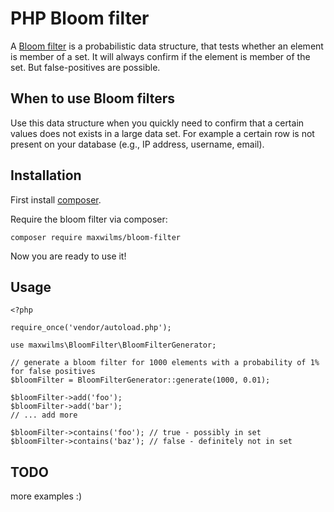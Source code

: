 PHP Bloom filter
================

A [Bloom filter](https://en.wikipedia.org/wiki/Bloom_filter) is a probabilistic data structure, that tests whether an element is member of a set. 
It will always confirm if the element is member of the set. But false-positives are possible.

When to use Bloom filters
-------------------------

Use this data structure when you quickly need to confirm that a certain values does not exists in a large data set.
For example a certain row is not present on your database (e.g., IP address, username, email).

Installation
------------

First install [composer](https://getcomposer.org/).

Require the bloom filter via composer:
~~~
composer require maxwilms/bloom-filter
~~~

Now you are ready to use it!

Usage
-----

~~~
<?php

require_once('vendor/autoload.php');

use maxwilms\BloomFilter\BloomFilterGenerator;

// generate a bloom filter for 1000 elements with a probability of 1% for false positives
$bloomFilter = BloomFilterGenerator::generate(1000, 0.01); 

$bloomFilter->add('foo');
$bloomFilter->add('bar');
// ... add more

$bloomFilter->contains('foo'); // true - possibly in set
$bloomFilter->contains('baz'); // false - definitely not in set

~~~

TODO
----

more examples :)




